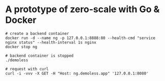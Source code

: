 # A prototype of zero-scale with Go & Docker

```
# create a backend container
docker run -d --name ng -p 127.0.0.1:8888:80 --health-cmd "service nginx status" --health-interval 1s nginx
docker stop ng

# backend container is stopped
./demoless

# request with curl
curl -i -vvv -X GET -H "Host: ng.demoless.app" '127.0.0.1:8080'
```
